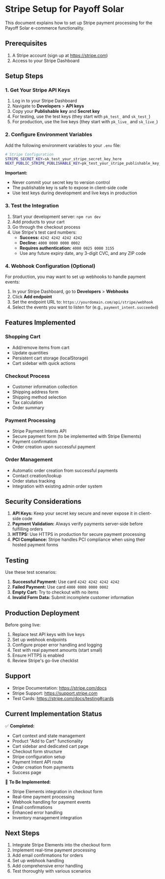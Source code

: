 # Stripe Setup for Payoff Solar

This document explains how to set up Stripe payment processing for the Payoff Solar e-commerce functionality.

## Prerequisites

1. A Stripe account (sign up at https://stripe.com)
2. Access to your Stripe Dashboard

## Setup Steps

### 1. Get Your Stripe API Keys

1. Log in to your Stripe Dashboard
2. Navigate to **Developers** > **API keys**
3. Copy your **Publishable key** and **Secret key**
4. For testing, use the test keys (they start with `pk_test_` and `sk_test_`)
5. For production, use the live keys (they start with `pk_live_` and `sk_live_`)

### 2. Configure Environment Variables

Add the following environment variables to your `.env` file:

```bash
# Stripe Configuration
STRIPE_SECRET_KEY=sk_test_your_stripe_secret_key_here
NEXT_PUBLIC_STRIPE_PUBLISHABLE_KEY=pk_test_your_stripe_publishable_key_here
```

**Important:** 
- Never commit your secret key to version control
- The publishable key is safe to expose in client-side code
- Use test keys during development and live keys in production

### 3. Test the Integration

1. Start your development server: `npm run dev`
2. Add products to your cart
3. Go through the checkout process
4. Use Stripe's test card numbers:
   - **Success:** `4242 4242 4242 4242`
   - **Decline:** `4000 0000 0000 0002`
   - **Requires authentication:** `4000 0025 0000 3155`
   - Use any future expiry date, any 3-digit CVC, and any ZIP code

### 4. Webhook Configuration (Optional)

For production, you may want to set up webhooks to handle payment events:

1. In your Stripe Dashboard, go to **Developers** > **Webhooks**
2. Click **Add endpoint**
3. Set the endpoint URL to: `https://yourdomain.com/api/stripe/webhook`
4. Select the events you want to listen for (e.g., `payment_intent.succeeded`)

## Features Implemented

### Shopping Cart
- Add/remove items from cart
- Update quantities
- Persistent cart storage (localStorage)
- Cart sidebar with quick actions

### Checkout Process
- Customer information collection
- Shipping address form
- Shipping method selection
- Tax calculation
- Order summary

### Payment Processing
- Stripe Payment Intents API
- Secure payment form (to be implemented with Stripe Elements)
- Payment confirmation
- Order creation upon successful payment

### Order Management
- Automatic order creation from successful payments
- Contact creation/lookup
- Order status tracking
- Integration with existing admin order system

## Security Considerations

1. **API Keys:** Keep your secret key secure and never expose it in client-side code
2. **Payment Validation:** Always verify payments server-side before fulfilling orders
3. **HTTPS:** Use HTTPS in production for secure payment processing
4. **PCI Compliance:** Stripe handles PCI compliance when using their hosted payment forms

## Testing

Use these test scenarios:

1. **Successful Payment:** Use card `4242 4242 4242 4242`
2. **Failed Payment:** Use card `4000 0000 0000 0002`
3. **Empty Cart:** Try to checkout with no items
4. **Invalid Form Data:** Submit incomplete customer information

## Production Deployment

Before going live:

1. Replace test API keys with live keys
2. Set up webhook endpoints
3. Configure proper error handling and logging
4. Test with real payment amounts (start small)
5. Ensure HTTPS is enabled
6. Review Stripe's go-live checklist

## Support

- Stripe Documentation: https://stripe.com/docs
- Stripe Support: https://support.stripe.com
- Test Cards: https://stripe.com/docs/testing#cards

## Current Implementation Status

✅ **Completed:**
- Cart context and state management
- Product "Add to Cart" functionality
- Cart sidebar and dedicated cart page
- Checkout form structure
- Stripe configuration setup
- Payment Intent API route
- Order creation from payments
- Success page

🚧 **To Be Implemented:**
- Stripe Elements integration in checkout form
- Real-time payment processing
- Webhook handling for payment events
- Email confirmations
- Enhanced error handling
- Inventory management integration

## Next Steps

1. Integrate Stripe Elements into the checkout form
2. Implement real-time payment processing
3. Add email confirmations for orders
4. Set up webhook handling
5. Add comprehensive error handling
6. Test thoroughly with various scenarios
